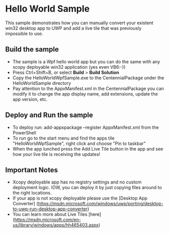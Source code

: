 ﻿# Hello World Sample

This sample demonstrates how you can manually convert your existent win32 desktop app to UWP and add a live tile that was previously impossible to use.

Build the sample
----------------

- The sample is a Wpf hello world app but you can do the same with any xcopy deployable win32 application (yes even VB6:-))
- Press Ctrl+Shift+B, or select **Build** \> **Build Solution**
- Copy the HelloWorldWpfSample.exe to the CentennialPackage under the HelloWorldSample directory
- Pay attention to the AppxManifest.xml in the CentennialPackage you can modify it to change the app display name, add extensions, update the app version, etc.
 
Deploy and Run the sample
-------------------------

 - To deploy run: add-appxpackage –register AppxManifest.xml from the PowerShell
 - To run go to the start menu and find the apps tile "HelloWorldWpfSample", right click and choose "Pin to taskbar"
 - When the app lunched press the Add Live Tile button in the app and see how your live tile is receiving the updates! 
 
Important Notes
---------------

- Xcopy deployable app has no registry settings and no custom deployment logic. IOW, you can deploy it by just copying files around to the right locations. 
- If your app is not xcopy deployable please use the [Desktop App Converter] (https://msdn.microsoft.com/windows/uwp/porting/desktop-to-uwp-run-desktop-app-converter)
- You can learn more about Live Tiles [here] (https://msdn.microsoft.com/en-us/library/windows/apps/hh465403.aspx)